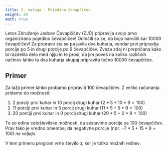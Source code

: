 ```yaml
---
title: 2. naloga - Pojedina čevapčičev
weight: 20
math: true
---
```


Letos Združenje Jedcev Čevapčičev (ZJČ) pripravlja svojo prvo organizirano
pojedino čevapčičev! Odločili so se, da bojo naročili kar 10000 čevapčičev!
Za pripravo sta se pa javila dva kuharja, vendar prvi pripravlja porcije po 5
in drugi porcije po 9 čevapčičev. Zveza zdaj ni prepričana kako bi razdelila
delo med njiju in te prosi, da jim poveš na koliko različnih načinov lahko ta
dva kuharja skupaj pripravita točno 10000 čevapčičev.

## Primer

Za lažji primer lahko probamo pripraviti 100 čevapčičev. Z veliko računanja
pridemo do možnosti:

1. 2 porciji prvi kuhar in 10 porcij drugi kuhar ($2*5 + 10*9 = 100$)
1. 11 porciji prvi kuhar in 5 porcij drugi kuhar ($11*5 + 5*9 = 100$)
1. 20 porciji prvi kuhar in 0 porcij drugi kuhar ($20*5 + 0*9 = 100$)

To so edine celoštevilske možnosti, da sestavimo porcije za 100 čevapčičev.
Prav tako je vredno omembe, da negativne porcije (npr. $-7*5 + 15*9 = 100$)
*ne veljajo*.

V tem primeru program vrne število `3`, ker je toliko možnih rešitev.
